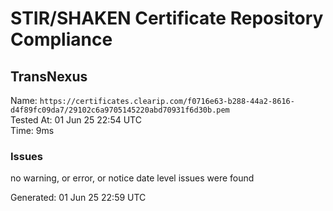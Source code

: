 # STIR/SHAKEN Certificate Repository Compliance

## TransNexus

Name: `https://certificates.clearip.com/f0716e63-b288-44a2-8616-d4f89fc09da7/29102c6a9705145220abd70931f6d30b.pem`\
Tested At: 01 Jun 25 22:54 UTC\
Time: 9ms

### Issues

no warning, or error, or notice date level issues were found

Generated: 01 Jun 25 22:59 UTC